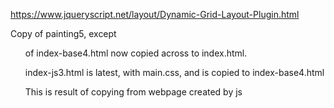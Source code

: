 

https://www.jqueryscript.net/layout/Dynamic-Grid-Layout-Plugin.html

Copy of painting5, except <ul> of index-base4.html now copied across to index.html.

index-js3.html is latest, with main.css, and is copied to index-base4.html

This is result of copying from webpage created by js